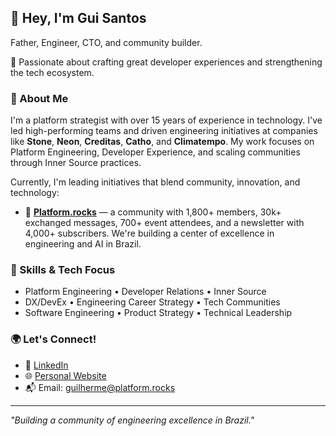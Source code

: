 ## 👋 Hey, I'm Gui Santos

Father, Engineer, CTO, and community builder.  

💚 Passionate about crafting great developer experiences and strengthening the tech ecosystem.

### 🚀 About Me

I'm a platform strategist with over 15 years of experience in technology. I've led high-performing teams and driven engineering initiatives at companies like **Stone**, **Neon**, **Creditas**, **Catho**, and **Climatempo**. My work focuses on Platform Engineering, Developer Experience, and scaling communities through Inner Source practices.

Currently, I'm leading initiatives that blend community, innovation, and technology:

- 🧠 **[Platform.rocks](https://platform.rocks)** — a community with 1,800+ members, 30k+ exchanged messages, 700+ event attendees, and a newsletter with 4,000+ subscribers. We're building a center of excellence in engineering and AI in Brazil.

### 🧰 Skills & Tech Focus

- Platform Engineering • Developer Relations • Inner Source  
- DX/DevEx • Engineering Career Strategy • Tech Communities  
- Software Engineering • Product Strategy • Technical Leadership  

### 🌍 Let's Connect!

- 💼 [LinkedIn](https://www.linkedin.com/in/guilherme-dos-santos)  
- 🌐 [Personal Website](https://plat.fm/p/guisantos)  
- 📬 Email: guilherme@platform.rocks  

---

_"Building a community of engineering excellence in Brazil."_
